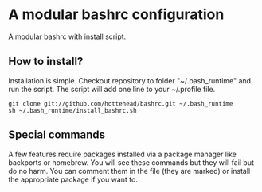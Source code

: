 A modular bashrc  configuration
======

A modular bashrc with install script.

## How to install?
Installation is simple. Checkout repository to folder "~/.bash_runtime" and run the script. The script will add one line to your ~/.profile file.

	git clone git://github.com/hottehead/bashrc.git ~/.bash_runtime
	sh ~/.bash_runtime/install_bashrc.sh

## Special commands
A few features require packages installed via a package manager like backports or homebrew. You will see these commands but they will fail but do no harm. You can comment them in the file (they are marked) or install the appropriate package if you want to.
